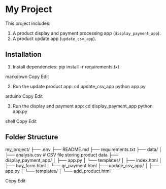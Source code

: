 # My Project

This project includes:
1. A product display and payment processing app (`display_payment_app`).
2. A product update app (`update_csv_app`).

## Installation

1. Install dependencies:
pip install -r requirements.txt

markdown
Copy
Edit

2. Run the update product app:
cd update_csv_app python app.py

arduino
Copy
Edit

3. Run the display and payment app:
cd display_payment_app python app.py

shell
Copy
Edit

## Folder Structure

my_project/ ├── .env ├── README.md ├── requirements.txt ├── data/ │ ├── analysis.csv # CSV file storing product data ├── display_payment_app/ │ ├── app.py │ └── templates/ │ ├── index.html │ ├── buy_form.html │ └── qr_payment.html ├── update_csv_app/ │ ├── app.py │ └── templates/ │ └── add_product.html

Copy
Edit
